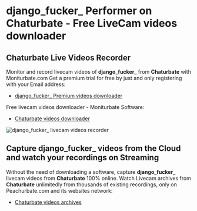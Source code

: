 # django_fucker_ Performer on Chaturbate - Free LiveCam videos downloader

## Chaturbate Live Videos Recorder

Monitor and record livecam videos of **django_fucker_** from **Chaturbate** with Moniturbate.com
Get a premium trial for free by just and only registering with your Email address:
* [django_fucker_ Premium videos downloader](https://moniturbate.com/request-demo-licence-key.html)

Free livecam videos downloader - Moniturbate Software:
* [Chaturbate videos downloader](https://moniturbate.com/moniturbate-download-software.html)

![django_fucker_ livecam videos recorder](https://peachurnet.com/templates/moniturbate-software.png)


## Capture django_fucker_ videos from the Cloud and watch your recordings on Streaming

Without the need of downloading a software, capture **django_fucker_** livecam videos from **Chaturbate** 100% online.
Watch Livecam archives from **Chaturbate** unlimitedly from thousands of existing recordings, only on Peachurbate.com and its websites network:
* [Chaturbate videos archives](https://peachurnet.com/)